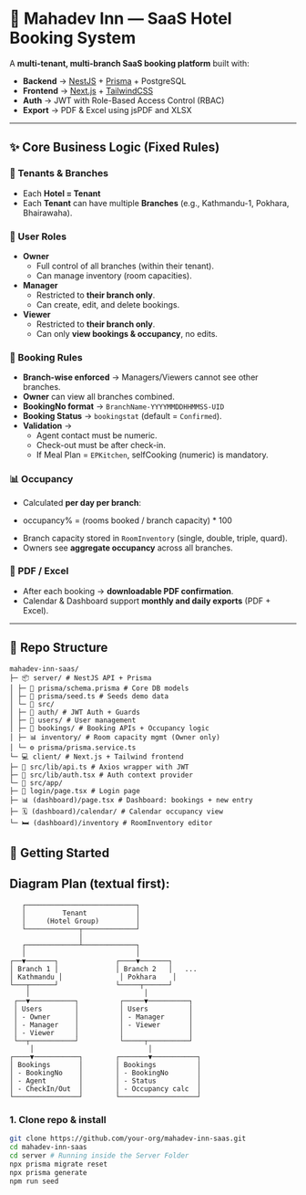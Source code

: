 # 🏨 Mahadev Inn — SaaS Hotel Booking System

A **multi-tenant, multi-branch SaaS booking platform** built with:

* **Backend** → [NestJS](https://nestjs.com/) + [Prisma](https://www.prisma.io/) + PostgreSQL  
* **Frontend** → [Next.js](https://nextjs.org/) + [TailwindCSS](https://tailwindcss.com/)  
* **Auth** → JWT with Role-Based Access Control (RBAC)  
* **Export** → PDF & Excel using jsPDF and XLSX  

---

## ✨ Core Business Logic (Fixed Rules)

### 🎯 Tenants & Branches
* Each **Hotel = Tenant**  
* Each **Tenant** can have multiple **Branches** (e.g., Kathmandu-1, Pokhara, Bhairawaha).  

### 👥 User Roles
* **Owner**
  * Full control of all branches (within their tenant).
  * Can manage inventory (room capacities).  
* **Manager**
  * Restricted to **their branch only**.
  * Can create, edit, and delete bookings.  
* **Viewer**
  * Restricted to **their branch only**.
  * Can only **view bookings & occupancy**, no edits.  

### 📝 Booking Rules
* **Branch-wise enforced** → Managers/Viewers cannot see other branches.  
* **Owner** can view all branches combined.  
* **BookingNo format** → `BranchName-YYYYMMDDHHMMSS-UID`  
* **Booking Status** → `bookingstat` (default = `Confirmed`).  
* **Validation** →  
  - Agent contact must be numeric.  
  - Check-out must be after check-in.  
  - If Meal Plan = `EPKitchen`, selfCooking (numeric) is mandatory.  

### 📊 Occupancy
* Calculated **per day per branch**:
- occupancy% = (rooms booked / branch capacity) * 100
* Branch capacity stored in `RoomInventory` (single, double, triple, quard).  
* Owners see **aggregate occupancy** across all branches.  

### 📄 PDF / Excel
* After each booking → **downloadable PDF confirmation**.  
* Calendar & Dashboard support **monthly and daily exports** (PDF + Excel).  

---

## 📂 Repo Structure
```
mahadev-inn-saas/
├─ 📦 server/ # NestJS API + Prisma
│ ├─ 📄 prisma/schema.prisma # Core DB models
│ ├─ 🌱 prisma/seed.ts # Seeds demo data
│ └─ 📂 src/
│ ├─ 🔑 auth/ # JWT Auth + Guards
│ ├─ 👥 users/ # User management
│ ├─ 🏨 bookings/ # Booking APIs + Occupancy logic
│ ├─ 📊 inventory/ # Room capacity mgmt (Owner only)
│ └─ ⚙️ prisma/prisma.service.ts
└─ 💻 client/ # Next.js + Tailwind frontend
├─ 🔌 src/lib/api.ts # Axios wrapper with JWT
├─ 🔐 src/lib/auth.tsx # Auth context provider
└─ 📂 src/app/
├─ 🔑 login/page.tsx # Login page
├─ 📊 (dashboard)/page.tsx # Dashboard: bookings + new entry
├─ 🗓️ (dashboard)/calendar/ # Calendar occupancy view
└─ 🛏️ (dashboard)/inventory # RoomInventory editor
```

## 🚀 Getting Started
## Diagram Plan (textual first):
```
   ┌───────────────────────────┐
   │         Tenant            │
   │     (Hotel Group)         │
   └─────────────┬─────────────┘
                 │
   ┌─────────────┴─────────────┐
   │                           │
┌──▼───────┐              ┌────▼───────┐
│ Branch 1 │              │ Branch 2   │   ...
│ Kathmandu │              │ Pokhara    │
└───┬──────┘              └─────┬──────┘
    │                            │
 ┌──▼───────────┐          ┌─────▼──────────┐
 │ Users        │          │ Users          │
 │ - Owner      │          │ - Manager      │
 │ - Manager    │          │ - Viewer       │
 │ - Viewer     │          │                │
 └──┬───────────┘          └─────┬──────────┘
     │                            │
┌────▼───────────┐        ┌───────▼───────────┐
│ Bookings       │        │ Bookings          │
│ - BookingNo    │        │ - BookingNo       │
│ - Agent        │        │ - Status          │
│ - CheckIn/Out  │        │ - Occupancy calc  │
└────────────────┘        └───────────────────┘
```

### 1. Clone repo & install
```bash
git clone https://github.com/your-org/mahadev-inn-saas.git
cd mahadev-inn-saas
cd server # Running inside the Server Folder 
npx prisma migrate reset
npx prisma generate
npm run seed
```

